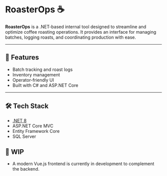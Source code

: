 # RoasterOps ☕️

**RoasterOps** is a .NET-based internal tool designed to streamline and optimize coffee roasting operations. It provides an interface for managing batches, logging roasts, and coordinating production with ease.

---

## 🚀 Features

- Batch tracking and roast logs
- Inventory management
- Operator-friendly UI
- Built with C# and ASP.NET Core

---

## 🛠️ Tech Stack

- [.NET 8](https://dotnet.microsoft.com/)
- ASP.NET Core MVC
- Entity Framework Core
- SQL Server

## 🔧 WIP 
-  A modern Vue.js frontend is currently in development to complement the backend.
